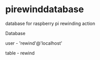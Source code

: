 # pirewinddatabase
database for raspberry pi rewinding action

Database

user - 'rewind'@'localhost'

table - rewind
